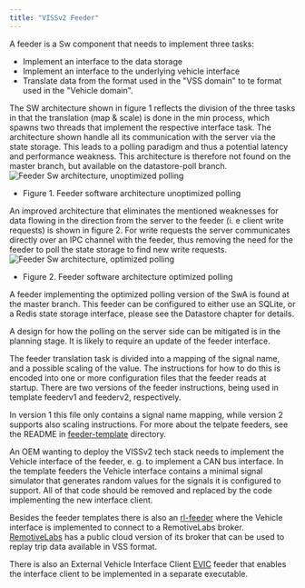 ```yaml
---
title: "VISSv2 Feeder"
---
```


A feeder is a Sw component that needs to implement three tasks:
* Implement an interface to the data storage
* Implement an interface to the underlying vehicle interface
* Translate data from the format used in the "VSS domain" to te format used in the "Vehicle domain".

The SW architecture shown in figure 1 reflects the division of the three tasks in that the translation (map & scale) is done in the min process,
which spawns two threads that implement the respective interface task.
The architecture shown handle all its communication with the server via the state storage.
This leads to a polling paradigm and thus a potential latency and performance weakness.
This architecture is therefore not found on the master branch, but available on the datastore-poll branch.
![Feeder Sw architecture, unoptimized polling](/automotive-viss2/images/feeder-sw-design-v1.jpg?width=50pc)
* Figure 1. Feeder software architecture unoptimized polling

An improved architecture that eliminates the mentioned weaknesses for data flowing in the direction from the server to the feeder (i. e client write requests)
is shown in figure 2. For write requests the server communicates directly over an IPC channel with the feeder, thus removing the need for the feeder to poll
the state storage to find new write requests.
![Feeder Sw architecture, optimized polling](/automotive-viss2/images/feeder-sw-design-v2.jpg?width=50pc)
* Figure 2. Feeder software architecture optimized polling

A feeder implementing the optimized polling version of the SwA is found at the master branch.
This feeder can be configured to either use an SQLite, or a Redis state storage interface, please see the Datastore chapter for details.

A design for how the polling on the server side can be mitigated is in the planning stage.
It is likely to require an update of the feeder interface.

The feeder translation task is divided into a mapping of the signal name, and a possible scaling of the value.
The instructions for how to do this is encoded into one or more configuration files that the feeder reads at startup.
There are two versions of the feeder instructions, being used in template feederv1 and feederv2, respectively.

In version 1 this file only contains a signal name mapping, while version 2 supports also scaling instructions.
For more about the telpate feeders, see the README in [feeder-template](https://github.com/w3c/automotive-viss2/tree/master/feeder/feeder-template) directory.

An OEM wanting to deploy the VISSv2 tech stack needs to implement the Vehicle interface of the feeder, e. g. to implement a CAN bus interface.
In the template feeders the Vehicle interface contains a minimal signal simulator that generates random values for the signals it is configured to support.
All  of that code should be removed and replaced by the code implementing the new interface client.

Besides the feeder templates there is also an [rl-feeder](https://github.com/w3c/automotive-viss2/tree/master/feeder/feeder-rl)
where the Vehicle interface is implemented to connect to a RemotiveLabs broker.
[RemotiveLabs](https://remotivelabs.com/) has a public cloud version of its broker that can be used to replay trip data available in VSS format.

There is also an External Vehicle Interface Client [EVIC](https://github.com/w3c/automotive-viss2/tree/master/feeder/feeder-evic)
feeder that enables the interface client to be implemented in a separate executable.
